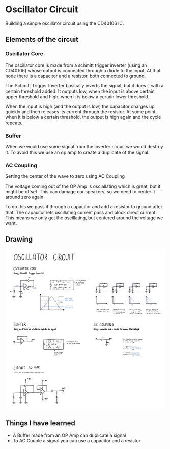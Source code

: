 # Oscillator Circuit

Building a simple oscillator circuit using the CD40106 IC.

## Elements of the circuit

### Oscillator Core 

The oscillator core is made from a schmitt trigger inverter (using an CD40106) whose output is connected through a diode to the input. 
At that node there is a capacitor and a resistor, both connected to ground.

The Schmitt Trigger Inverter basically inverts the signal, but it does it with a certain threshold added. 
It outputs low, when the input is above certain upper threshold and high, when it is below a certain lower threshold.

When the input is high (and the output is low) the capacitor charges up quickly and then releases its current through the resistor.
At some point, when it is below a certain threshold, the output is high again and the cycle repeats.

### Buffer 

When we would use some signal from the inverter circuit we would destroy it. 
To avoid this we use an op amp to create a duplicate of the signal.

### AC Coupling 

Setting the center of the wave to zero using AC Coupling

The voltage coming out of the OP Amp is osciallating which is great, but it might be offset. 
This can damage our speakers, so we need to center it around zero again.

To do this we pass it through a capacitor and add a resistor to ground after that.
The capacitor lets oscillating current pass and block direct current.
This means we only get the oscillating, but centered around the voltage we want.

## Drawing

![Graphic showing an oscillator circuit](45-oscillator-circuit-250108.jpg)

## Things I have learned

- A Buffer made from an OP Amp can duplicate a signal
- To AC Couple a signal you can use a capacitor and a resistor